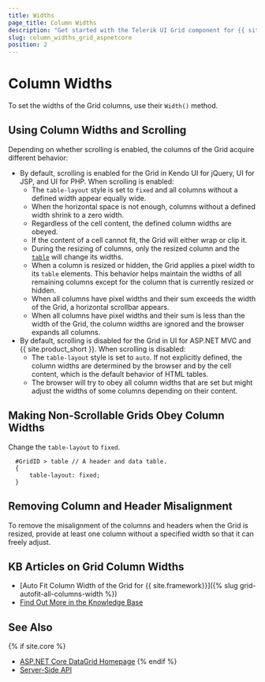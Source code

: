 ```yaml
---
title: Widths
page_title: Column Widths
description: "Get started with the Telerik UI Grid component for {{ site.framework }} and learn how to modify its column widths."
slug: column_widths_grid_aspnetcore
position: 2
---
```


# Column Widths

To set the widths of the Grid columns, use their `Width()` method.

## Using Column Widths and Scrolling

Depending on whether scrolling is enabled, the columns of the Grid acquire different behavior:

* By default, scrolling is enabled for the Grid in Kendo UI for jQuery, UI for JSP, and UI for PHP. When scrolling is enabled:
    * The `table-layout` style is set to `fixed` and all columns without a defined width appear equally wide.
    * When the horizontal space is not enough, columns without a defined width shrink to a zero width.
    * Regardless of the cell content, the defined column widths are obeyed.
    * If the content of a cell cannot fit, the Grid will either wrap or clip it.
    * During the resizing of columns, only the resized column and the [`table`](https://docs.telerik.com/kendo-ui/api/javascript/ui/grid/fields/table) will change its widths.
    * When a column is resized or hidden, the Grid applies a pixel width to its `table` elements. This behavior helps maintain the widths of all remaining columns except for the column that is currently resized or hidden.
    * When all columns have pixel widths and their sum exceeds the width of the Grid, a horizontal scrollbar appears.
    * When all columns have pixel widths and their sum is less than the width of the Grid, the column widths are ignored and the browser expands all columns.
* By default, scrolling is disabled for the Grid in UI for ASP.NET MVC and {{ site.product_short }}. When scrolling is disabled:
    * The `table-layout` style is set to `auto`. If not explicitly defined, the column widths are determined by the browser and by the cell content, which is the default behavior of HTML tables.
    * The browser will try to obey all column widths that are set but might adjust the widths of some columns depending on their content.

## Making Non-Scrollable Grids Obey Column Widths

Change the `table-layout` to `fixed`.

      #GridID > table // A header and data table.
      {
          table-layout: fixed;
      }

## Removing Column and Header Misalignment

To remove the misalignment of the columns and headers when the Grid is resized, provide at least one column without a specified width so that it can freely adjust.

## KB Articles on Grid Column Widths

* [Auto Fit Column Width of the Grid for {{ site.framework}}]({% slug grid-autofit-all-columns-width %})
* [Find Out More in the Knowledge Base](/knowledge-base)

## See Also

{% if site.core %}
* [ASP.NET Core DataGrid Homepage](https://www.telerik.com/aspnet-core-ui/grid)
{% endif %}
* [Server-Side API](/api/grid)
